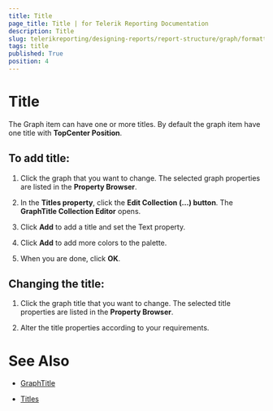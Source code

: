 ```yaml
---
title: Title
page_title: Title | for Telerik Reporting Documentation
description: Title
slug: telerikreporting/designing-reports/report-structure/graph/formatting-a-graph/title
tags: title
published: True
position: 4
---
```


# Title

The Graph item can have one or more titles. By default the graph item have one title with __TopCenter Position__. 

## To add title:

1. Click the graph that you want to change. The selected graph properties are listed in the __Property Browser__.

1. In the __Titles property__, click the __Edit Collection (…) button__. The __GraphTitle Collection Editor__ opens. 

1. Click __Add__ to add a title and set the Text property. 

1. Click __Add__ to add more colors to the palette. 

1. When you are done, click __OK__. 

## Changing the title:

1. Click the graph title that you want to change. The selected title properties are listed in the __Property Browser__.

1. Alter the title properties according to your requirements. 


# See Also
 
* [GraphTitle](/reporting/api/Telerik.Reporting.GraphTitle)  

* [Titles](/reporting/api/Telerik.Reporting.Graph#Telerik_Reporting_Graph_Titles)
